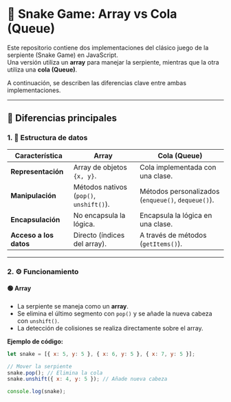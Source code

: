 # 🐍 Snake Game: Array vs Cola (Queue)

Este repositorio contiene dos implementaciones del clásico juego de la serpiente (Snake Game) en JavaScript.  
Una versión utiliza un **array** para manejar la serpiente, mientras que la otra utiliza una **cola (Queue)**.  

A continuación, se describen las diferencias clave entre ambas implementaciones.

---

## 🎯 Diferencias principales

### 1. 📌 Estructura de datos

| Característica   | Array                        | Cola (Queue)                      |
|-----------------|-----------------------------|-----------------------------------|
| **Representación** | Array de objetos `{x, y}`.  | Cola implementada con una clase. |
| **Manipulación** | Métodos nativos (`pop()`, `unshift()`). | Métodos personalizados (`enqueue()`, `dequeue()`). |
| **Encapsulación** | No encapsula la lógica. | Encapsula la lógica en una clase. |
| **Acceso a los datos** | Directo (índices del array). | A través de métodos (`getItems()`). |

---

### 2. ⚙️ Funcionamiento

#### 🟢 **Array**
- La serpiente se maneja como un **array**.
- Se elimina el último segmento con `pop()` y se añade la nueva cabeza con `unshift()`.
- La detección de colisiones se realiza directamente sobre el array.

**Ejemplo de código:**
```js
let snake = [{ x: 5, y: 5 }, { x: 6, y: 5 }, { x: 7, y: 5 }];

// Mover la serpiente
snake.pop(); // Elimina la cola
snake.unshift({ x: 4, y: 5 }); // Añade nueva cabeza

console.log(snake);
